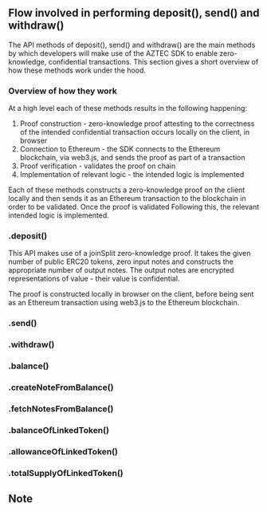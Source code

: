 
## Flow involved in performing deposit(), send() and withdraw()
The API methods of deposit(), send() and withdraw() are the main methods by which developers will make use of the AZTEC SDK to enable zero-knowledge, confidential transactions. This section gives a short overview of how these methods work under the hood.  

### Overview of how they work
At a high level each of these methods results in the following happening:
1) Proof construction - zero-knowledge proof attesting to the correctness of the intended confidential transaction occurs locally on the client, in browser
2) Connection to Ethereum - the SDK connects to the Ethereum blockchain, via web3.js, and sends the proof as part of a transaction
3) Proof verification - validates the proof on chain
4) Implementation of relevant logic - the intended logic is implemented

Each of these methods constructs a zero-knowledge proof on the client locally and then sends it as an Ethereum transaction to the blockchain in order to be validated. Once the proof is validated Following this, the relevant intended logic is implemented. 


### .deposit()
This API makes use of a joinSplit zero-knowledge proof. It takes the given number of public ERC20 tokens, zero input notes and constructs the appropriate number of output notes. The output notes are encrypted representations of value - their value is confidential. 

The proof is constructed locally in browser on the client, before being sent as an Ethereum transaction using web3.js to the Ethereum blockchain. 
### .send()


### .withdraw()


### .balance()


### .createNoteFromBalance()


### .fetchNotesFromBalance()

### .balanceOfLinkedToken()

### .allowanceOfLinkedToken()

### .totalSupplyOfLinkedToken()

## Note
